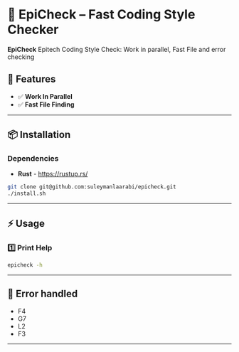 # 🚀 EpiCheck – Fast Coding Style Checker

**EpiCheck** Epitech Coding Style Check: Work in parallel, Fast File and error checking

## 🌟 Features
- ✅ **Work In Parallel**
- ✅ **Fast File Finding**
---

## 📦 Installation
### Dependencies
- **Rust** - https://rustup.rs/
```sh
git clone git@github.com:suleymanlaarabi/epicheck.git
./install.sh
```

---

## ⚡ Usage
### 1️⃣ **Print Help**
```sh
epicheck -h
```

---

## 📜 Error handled
- F4
- G7
- L2
- F3
---
